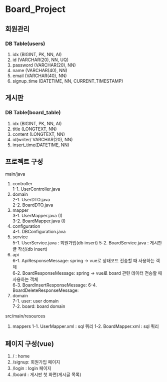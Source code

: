 # Board_Project

## 회원관리
### DB Table(users)
1. idx (BIGINT, PK, NN, AI)
2. id (VARCHAR(20), NN, UQ)
3. password (VARCHAR(20), NN)
4. name (VARCHAR(40), NN)
5. email (VARCHAR(40), NN)
6. signup_time (DATETIME, NN, CURRENT_TIMESTAMP)

 

## 게시판
### DB Table(board_table)
1. idx (BIGINT, PK, NN, AI)
2. title (LONGTEXT, NN)
3. content (LONGTEXT, NN)
4. id(writer/ VARCHAR(20), NN)
5. insert_time(DATETIME, NN)

## 프로젝트 구성
main/java <br/>

1. controller <br/>
1-1. UserController.java <br/>
2. domain <br/>
2-1. UserDTO.java  <br/>
2-2. BoardDTO.java <br/>
3. mapper <br/>
3-1. UserMapper.java (I) <br/>
3-2. BoardMapper.java (I) <br/>
4. configuration <br/>
4-1. DBConfiguration.java <br/>
5. service <br/>
5-1. UserService.java : 회원가입(db insert)
5-2. BoardService.java : 게시판 글 작성(db insert)
6. api <br/>
6-1. ApiResponseMessage: spring -> vue로 상태코드 전송할 때 사용하는 객체 <br/>
6-2. BoardResponseMessage: spring -> vue로 board 관련 데이터 전송할 때 사용하는 객체 <br/>
6-3. BoardInsertResponseMessage:
6-4. BoardDeleteResponseMessage:
7. domain <br/>
7-1. user: user domain <br/>
7-2. board: board domain <br/>

src/main/resources  <br/>
1. mappers
1-1. UserMapper.xml : sql 쿼리
1-2. BoardMapper.xml : sql 쿼리


## 페이지 구성(vue)
1. / : home
2. /signup: 회원가입 페이지
3. /login : login 페이지
4. /board : 게시판 첫 화면(게시글 목록)
